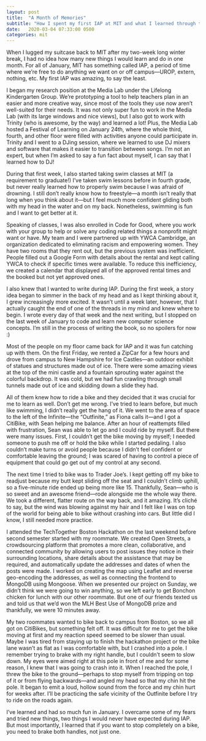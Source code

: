 ```yaml
---
layout: post
title:  "A Month of Memories"
subtitle: "How I spent my first IAP at MIT and what I learned through the month."
date:   2020-03-04 07:33:00 0500
categories: mit
---
```

When I lugged my suitcase back to MIT after my two-week long winter break, I had no idea how many new things I would learn and do in one month. For all of January, MIT has something called IAP, a period of time where we’re free to do anything we want on or off campus—UROP, extern, nothing, etc. My first IAP was amazing, to say the least.

I began my research position at the Media Lab under the Lifelong Kindergarten Group. We’re prototyping a tool to help teachers plan in an easier and more creative way, since most of the tools they use now aren’t well-suited for their needs. It was not only super fun to work in the Media Lab (with its large windows and nice views), but I also got to work with Trinity (who is awesome, by the way) and learned a lot! Plus, the Media Lab hosted a Festival of Learning on January 24th, where the whole third, fourth, and other floor were filled with activities anyone could participate in. Trinity and I went to a DJing session, where we learned to use DJ mixers and software that makes it easier to transition between songs. I’m not an expert, but when I’m asked to say a fun fact about myself, I can say that I learned how to DJ!

During that first week, I also started taking swim classes at MIT (a requirement to graduate!) I’ve taken swim lessons before in fourth grade, but never really learned how to properly swim because I was afraid of drowning. I still don’t really know how to freestyle—a month isn’t really that long when you think about it—but I feel much more confident gliding both with my head in the water and on my back. Nonetheless, swimming is fun and I want to get better at it. 

Speaking of classes, I was also enrolled in Code for Good, where you work with your group to help or solve any coding related things a nonprofit might want or have. My team and I were partnered up with YWCA Cambridge, an organization dedicated to eliminating racism and empowering women. They have two rooms that they rent out, but the previous system was inefficient. People filled out a Google Form with details about the rental and kept calling YWCA to check if specific times were available. To reduce this inefficiency, we created a calendar that displayed all of the approved rental times and the booked but not yet approved ones. 

I also knew that I wanted to write during IAP. During the first week, a story idea began to simmer in the back of my head and as I kept thinking about it, I grew increasingly more excited. It wasn’t until a week later, however, that I actually caught the end of one of the threads in my mind and knew where to begin. I wrote every day of that week and the next writing, but I stopped on the last week of January to code and learn new computer science concepts. I’m still in the process of writing the book, so no spoilers for now :)

Most of the people on my floor came back for IAP and it was fun catching up with them. On the first Friday, we rented a ZipCar for a few hours and drove from campus to New Hampshire for Ice Castles—an outdoor exhibit of statues and structures made out of ice. There were some amazing views at the top of the mini castle and a fountain sprouting water against the colorful backdrop. It was cold, but we had fun crawling through small tunnels made out of ice and skidding down a slide they had. 

All of them knew how to ride a bike and they decided that it was crucial for me to learn as well. Don’t get me wrong. I’ve tried to learn before, but much like swimming, I didn’t really get the hang of it. We went to the area of space to the left of the Infinite—the “Outfinite,” as Fiona calls it—and I got a CitiBike, with Sean helping me balance. After an hour of reattempts filled with frustration, Sean was able to let go and I could ride by myself. But there were many issues. First, I couldn’t get the bike moving by myself; I needed someone to push me off or hold the bike while I started pedaling. I also couldn’t make turns or avoid people because I didn’t feel confident or comfortable leaving the ground; I was scared of having to control a piece of equipment that could go get out of my control at any second.

The next time I tried to bike was to Trader Joe’s. I kept getting off my bike to readjust because my butt kept sliding off the seat and I couldn’t climb uphill, so a five-minute ride ended up being more like 15. Thankfully, Sean—who is so sweet and an awesome friend—rode alongside me the whole way there. We took a different, flatter route on the way back, and it amazing. It’s cliché to say, but the wind was blowing against my hair and I felt like I was on top of the world for being able to bike without crashing into cars. But little did I know, I still needed more practice. 

I attended the TechTogether Boston Hackathon on the last weekend before second semester started with my roommate. We created Open Streets, a crowdsourcing platform that promotes a more clean, collaborative, and connected community by allowing users to post issues they notice in their surrounding locations, share details about the assistance that may be required, and automatically update the addresses and dates of when the posts were made. I worked on creating the map using Leaflet and reverse geo-encoding the addresses, as well as connecting the frontend to MongoDB using Mongoose. When we presented our project on Sunday, we didn’t think we were going to win anything, so we left early to get Bonchon chicken for lunch with our other roommate. But one of our friends texted us and told us that we’d won the MLH Best Use of MongoDB prize and thankfully, we were 10 minutes away. 

My two roommates wanted to bike back to campus from Boston, so we all got on CitiBikes, but something felt off. It was difficult for me to get the bike moving at first and my reaction speed seemed to be slower than usual. Maybe I was tired from staying up to finish the hackathon project or the bike lane wasn’t as flat as I was comfortable with, but I crashed into a pole. I remember trying to brake with my right handle, but I couldn’t seem to slow down. My eyes were aimed right at this pole in front of me and for some reason, I knew that I was going to crash into it. When I reached the pole, I threw the bike to the ground—perhaps to stop myself from tripping on top of it or from flying backwards—and angled my head so that my chin hit the pole. It began to emit a loud, hollow sound from the force and my chin hurt for weeks after. I’ll be practicing the safe vicinity of the Outfinite before I try to ride on the roads again.

I’ve learned and had so much fun in January. I overcame some of my fears and tried new things, two things I would never have expected during IAP. But most importantly, I learned that if you want to stop completely on a bike, you need to brake both handles, not just one. 
